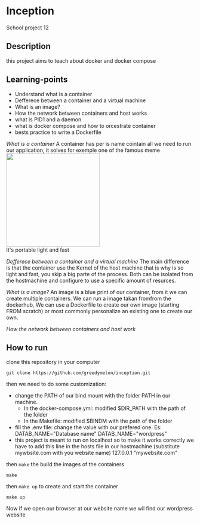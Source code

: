 # **Inception**
School project 12

## **Description**
this project aims to teach about docker and docker compose

## **Learning-points**
- Understand what is a container
- Defferece between a container and a virtual machine
- What is an image?
- How the network between containers and host works
- what is PID1 and a daemon
- what is docker compose and how to orcestrate container
- bests practice to write a Dockerfile

*What is a container*
A container has per is name cointain all we need to run our application, it solves for exemple one of the famous meme
<img src="https://github.com/Squidtyper/inception/images/cub3Dshow.gif" width="250" height="250"/><br>
It's portable light and fast

*Defferece between a container and a virtual machine*
The main difference is that the container use the Kernel of the host machine that is why is so light and fast, you skip a big parte of the process. Both can be isolated from the hostmachine and configure to use a specific amount of resurces.

*What is a image?*
An image is a blue print of our container, from it we can create multiple containers. We can run a image takan fromfrom the dockerhub, We can use a Dockerfile to create our own image (starting FROM scratch) or most commonly personalize an existing one to create our own.

*How the network between containers and host work*


## **How to run**
clone this repository in your computer
```
git clone https://github.com/greedymelon/inception.git

```
then we need to do some customization: 
- change the PATH of our bind mount with the folder PATH in our machine.
    - In the docker-compose.yml: modified $DIR_PATH with the path of the folder
    - In the Makefile: modified $BINDM with the path of the folder
- fill the .env file:
    change the value with our prefered one. Es: DATAB_NAME="Database name" DATAB_NAME="wordpress"
- this project is meant to run on localhost so to make it works correctly we have to add this line in the hosts file in our hostmachine
  (substitute mywbsite.com with you website name)
    127.0.0.1  "mywebsite.com"
  
then ```make``` the build the images of the containers<br>
````
make
````
then ```make up``` to create and start the container<br>
````
make up
````

Now if we open our browser at our website name we wil find our wordpress website
